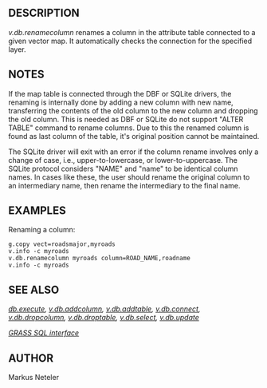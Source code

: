 ## DESCRIPTION

*v.db.renamecolumn* renames a column in the attribute table connected to
a given vector map. It automatically checks the connection for the
specified layer.

## NOTES

If the map table is connected through the DBF or SQLite drivers, the
renaming is internally done by adding a new column with new name,
transferring the contents of the old column to the new column and
dropping the old column. This is needed as DBF or SQLite do not support
"ALTER TABLE" command to rename columns. Due to this the renamed column
is found as last column of the table, it's original position cannot be
maintained.

The SQLite driver will exit with an error if the column rename involves
only a change of case, i.e., upper-to-lowercase, or lower-to-uppercase.
The SQLite protocol considers "NAME" and "name" to be identical column
names. In cases like these, the user should rename the original column
to an intermediary name, then rename the intermediary to the final name.

## EXAMPLES

Renaming a column:

```shell
g.copy vect=roadsmajor,myroads
v.info -c myroads
v.db.renamecolumn myroads column=ROAD_NAME,roadname
v.info -c myroads
```

## SEE ALSO

*[db.execute](db.execute.md), [v.db.addcolumn](v.db.addcolumn.md),
[v.db.addtable](v.db.addtable.md), [v.db.connect](v.db.connect.md),
[v.db.dropcolumn](v.db.dropcolumn.md),
[v.db.droptable](v.db.droptable.md), [v.db.select](v.db.select.md),
[v.db.update](v.db.update.md)*

*[GRASS SQL interface](sql.md)*

## AUTHOR

Markus Neteler
